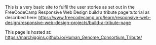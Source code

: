 This is a very basic site to fulfil the user stories as set out in the FreeCodeCamp Responsive Web Design
build a tribute page tutorial as described here: https://www.freecodecamp.org/learn/responsive-web-design/responsive-web-design-projects/build-a-tribute-page

This page is hosted at: https://marchiggins.github.io/Human_Genome_Consortium_Tribute/
